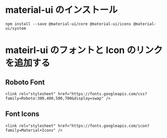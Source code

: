 <!--
title:   material-uiの初期設定
tags:    React,material-ui,インストール
id:      375db3146c4859dd8e0a
private: false
-->

# material-ui のインストール

`npm install --save @material-ui/core @material-ui/icons @material-ui/system`

# mateirl-ui のフォントと Icon のリンクを追加する

## Roboto Font

```
<link rel="stylesheet" href="https://fonts.googleapis.com/css?family=Roboto:300,400,500,700&display=swap" />
```

## Font Icons

```
<link rel="stylesheet" href="https://fonts.googleapis.com/icon?family=Material+Icons" />
```
